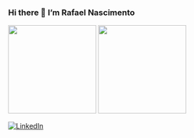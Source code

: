 ### Hi there 👋 I’m Rafael Nascimento 

<div>
   <a href="https://www.linkedin.com/in/rafaelandradedonascimento/" target="_blank">  </a>
   <img height="180em" src="https://github-readme-stats.vercel.app/api?username=rafacore&count_private=true&show_icons=true&theme=tokyonight" alt=""/> 
   <img height="180em" src="https://github-readme-stats.vercel.app/api/top-langs/?username=rafacore&layout=compact&theme=tokyonight" alt=""/> 
</div>

<a href="https://www.linkedin.com/in/rafaelandradedonascimento/" target="_blank"><img src="https://img.shields.io/badge/LinkedIn-0077B5?style=for-the-badge&logo=linkedin&logoColor=white" alt="LinkedIn"> </a>













<!--
**rafacore/rafacore** is a ✨ _special_ ✨ repository because its `README.md` (this file) appears on your GitHub profile.

Here are some ideas to get you started:

- 🔭 I’m currently working on ...
- 🌱 I’m currently learning ...
- 👯 I’m looking to collaborate on ...
- 🤔 I’m looking for help with ...
- 💬 Ask me about ...
- 📫 How to reach me: ...
- 😄 Pronouns: ...
- ⚡ Fun fact: ...
-->
